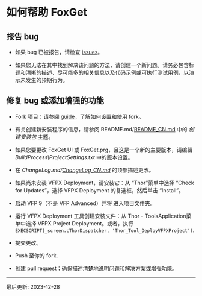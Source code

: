 # 如何帮助 FoxGet

## 报告 bug

- 如果 bug 已被报告，请检查 [issues](https://github.com/DougHennig/FoxGet/issues)。

- 如果您无法在其中找到解决该问题的方法，请创建一个新问题。请务必包含标题和清晰的描述、尽可能多的相关信息以及代码示例或可执行测试用例，以演示未发生的预期行为。

## 修复 bug 或添加增强的功能

- Fork 项目：请参阅 [guide](https://www.dataschool.io/how-to-contribute-on-github/)，了解如何设置和使用 fork。

- 有关创建新安装程序的信息，请参阅 README.md/[README_CN.md](..\README_CN.md) 中的 _创建安装包_ 主题。

- 如果您要更改 FoxGet UI 或 FoxGet.prg，且这是一个新的主要版本，请编辑 *BuildProcess\ProjectSettings.txt* 中的版本设置。

- 在 *ChangeLog.md/[ChangeLog_CN.md](..\ChangeLog_CN.md)* 的顶部描述更改。

- 如果尚未安装 VFPX Deployment，请安装它：从 “Thor”菜单中选择 “Check for Updates”，选择 VFPX Deployment 的复选框，然后单击 “Install”。

- 启动 VFP 9（不是 VFP Advanced）并将 进入项目文件夹。

- 运行 VFPX Deployment 工具创建安装文件：从 Thor - ToolsApplication菜单中选择 VFPX Project Deployment。或者，执行 ```EXECSCRIPT(_screen.cThorDispatcher, 'Thor_Tool_DeployVFPXProject')```.

- 提交更改。

- Push 至你的 fork.

- 创建 pull request；确保描述清楚地说明问题和解决方案或增强功能。

----
最后更新: 2023-12-28